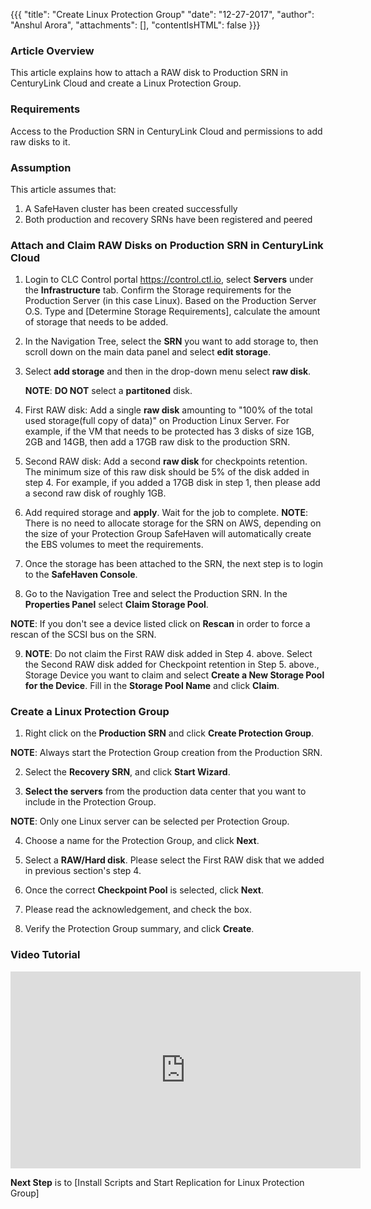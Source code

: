 {{{
  "title": "Create Linux Protection Group"
  "date": "12-27-2017",
  "author": "Anshul Arora",
  "attachments": [],
  "contentIsHTML": false
}}}

### Article Overview
This article explains how to attach a RAW disk to Production SRN in CenturyLink Cloud and create a Linux Protection Group.

### Requirements
Access to the Production SRN in CenturyLink Cloud and permissions to add raw disks to it.

### Assumption
This article assumes that:

1. A SafeHaven cluster has been created successfully
2. Both production and recovery SRNs have been registered and peered

### Attach and Claim RAW Disks on Production SRN in CenturyLink Cloud
1. Login to CLC Control portal https://control.ctl.io, select **Servers** under the **Infrastructure** tab. Confirm the Storage requirements for the Production Server (in this case Linux). Based on the Production Server O.S. Type and [Determine Storage Requirements], calculate the amount of storage that needs to be added.

2. In the Navigation Tree, select the **SRN** you want to add storage to, then scroll down on the main data panel and select **edit storage**.
3. Select **add storage** and then in the drop-down menu select **raw disk**.

	**NOTE**: **DO NOT** select a **partitoned** disk.

4. First RAW disk: Add a single **raw disk** amounting to "100% of the total used storage(full copy of data)" on Production Linux Server.
For example, if the VM that needs to be protected has 3 disks of size 1GB, 2GB and 14GB, then add a 17GB raw disk to the production SRN.

5. Second RAW disk: Add a second **raw disk** for checkpoints retention. The minimum size of this raw disk should be 5% of the disk added in step 4.
For example, if you added a 17GB disk in step 1, then please add a second raw disk of roughly 1GB.

6. Add required storage and **apply**. Wait for the job to complete.
**NOTE**: There is no need to allocate storage for the SRN on AWS, depending on the size of your Protection Group SafeHaven will automatically create the EBS volumes to meet the requirements.

7. Once the storage has been attached to the SRN, the next step is to login to the **SafeHaven Console**.
8. Go to the Navigation Tree and select the Production SRN. In the **Properties Panel** select **Claim Storage Pool**.

**NOTE**: If you don't see a device listed click on **Rescan** in order to force a rescan of the SCSI bus on the SRN.

9. **NOTE**: Do not claim the First RAW disk added in Step 4. above. Select the Second RAW disk added for Checkpoint retention in Step 5. above., Storage Device you want to claim and select **Create a New Storage Pool for the Device**. Fill in the **Storage Pool Name** and click **Claim**.

### Create a Linux Protection Group
1. Right click on the **Production SRN** and click **Create Protection Group**.

**NOTE**: Always start the Protection Group creation from the Production SRN.

2. Select the **Recovery SRN**, and click **Start Wizard**.

3. **Select the servers** from the production data center that you want to include in the Protection Group.

**NOTE**: Only one Linux server can be selected per Protection Group.

4. Choose a name for the Protection Group, and click **Next**.

5. Select a **RAW/Hard disk**. Please select the First RAW disk that we added in previous section's step 4.

7. Once the correct **Checkpoint Pool** is selected, click **Next**.

8. Please read the acknowledgement, and check the box.

9. Verify the Protection Group summary, and click **Create**.

### Video Tutorial
<iframe width="560" height="315" src="https://www.youtube.com/embed/pWIG16vY3Gs" frameborder="0" gesture="media" allow="encrypted-media" allowfullscreen></iframe>

**Next Step** is to [Install Scripts and Start Replication for Linux Protection Group]
